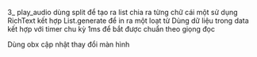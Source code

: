 
3_ play_audio
dùng split để tạo ra list chia ra từng chữ cái một
sử dụng RichText kết hợp List.generate để in ra một loạt từ
Dùng dữ liệu trong data kết hợp với timer chu kỳ 1ms để bắt được chuẩn theo giọng đọc

Dùng obx cập nhật thay đổi màn hình